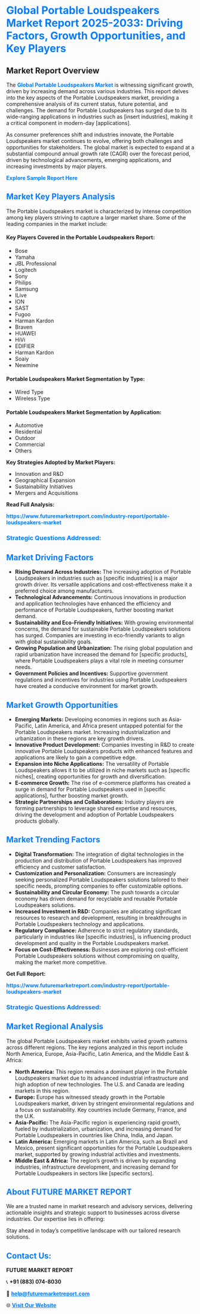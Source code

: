 <h1 style="color: #007BFF;">Global Portable Loudspeakers Market Report 2025-2033: Driving Factors, Growth Opportunities, and Key Players</h1>

<section id="overview">
<h2>Market Report Overview</h2>
<p>The <a href="https://www.futuremarketreport.com/industry-report/portable-loudspeakers-market" style="color: #007BFF; text-decoration: none;"><strong>Global Portable Loudspeakers Market</strong></a> is witnessing significant growth, driven by increasing demand across various industries. This report delves into the key aspects of the Portable Loudspeakers market, providing a comprehensive analysis of its current status, future potential, and challenges. The demand for Portable Loudspeakers has surged due to its wide-ranging applications in industries such as [insert industries], making it a critical component in modern-day [applications].</p>
<p>As consumer preferences shift and industries innovate, the Portable Loudspeakers market continues to evolve, offering both challenges and opportunities for stakeholders. The global market is expected to expand at a substantial compound annual growth rate (CAGR) over the forecast period, driven by technological advancements, emerging applications, and increasing investments by major players.</p>
</section>

<section id="overview">
<p><a href="https://www.futuremarketreport.com/request-sample/reportId=58794" style="color: #007BFF; text-decoration: none;"><strong>Explore Sample Report Here</strong></a></p>
</section>

<section id="key-players">
<h2 style="color: #007BFF;">Market Key Players Analysis</h2>
<p>The Portable Loudspeakers market is characterized by intense competition among key players striving to capture a larger market share. Some of the leading companies in the market include:</p>
<h4>Key Players Covered in the Portable Loudspeakers Report:</h4>
<ul><li>Bose</li><li>Yamaha</li><li>JBL Professional</li><li>Logitech</li><li>Sony</li><li>Philips</li><li>Samsung</li><li>ILive</li><li>ION</li><li>SAST</li><li>Fugoo</li><li>Harman Kardon</li><li>Braven</li><li>HUAWEI</li><li>HiVi</li><li>EDIFIER</li><li>Harman Kardon</li><li>Soaiy</li><li>Newmine</li></ul>
<h4>Portable Loudspeakers Market Segmentation by Type:</h4>
<ul><li>Wired Type</li><li>Wireless Type</li></ul>

<h4>Portable Loudspeakers Market Segmentation by Application:</h4>
<ul><li>Automotive</li><li>Residential</li><li>Outdoor</li><li>Commercial</li><li>Others</li></ul>
<p><strong>Key Strategies Adopted by Market Players:</strong></p>
<ul>
<li>Innovation and R&D</li>
<li>Geographical Expansion</li>
<li>Sustainability Initiatives</li>
<li>Mergers and Acquisitions</li>
</ul>
</section>

<section>
<p><strong>Read Full Analysis: </strong></p><a href="https://www.futuremarketreport.com/industry-report/portable-loudspeakers-market" style="color: #007BFF; text-decoration: none;"><strong>https://www.futuremarketreport.com/industry-report/portable-loudspeakers-market</strong></a>
<h3 style="color: #007BFF;">Strategic Questions Addressed:</h3>
</section>

<section id="driving-factors">
<h2 style="color: #007BFF;">Market Driving Factors</h2>
<ul>
<li><strong>Rising Demand Across Industries:</strong> The increasing adoption of Portable Loudspeakers in industries such as [specific industries] is a major growth driver. Its versatile applications and cost-effectiveness make it a preferred choice among manufacturers.</li>
<li><strong>Technological Advancements:</strong> Continuous innovations in production and application technologies have enhanced the efficiency and performance of Portable Loudspeakers, further boosting market demand.</li>
<li><strong>Sustainability and Eco-Friendly Initiatives:</strong> With growing environmental concerns, the demand for sustainable Portable Loudspeakers solutions has surged. Companies are investing in eco-friendly variants to align with global sustainability goals.</li>
<li><strong>Growing Population and Urbanization:</strong> The rising global population and rapid urbanization have increased the demand for [specific products], where Portable Loudspeakers plays a vital role in meeting consumer needs.</li>
<li><strong>Government Policies and Incentives:</strong> Supportive government regulations and incentives for industries using Portable Loudspeakers have created a conducive environment for market growth.</li>
</ul>
</section>

<section id="growth-opportunities">
<h2 style="color: #007BFF;">Market Growth Opportunities</h2>
<ul>
<li><strong>Emerging Markets:</strong> Developing economies in regions such as Asia-Pacific, Latin America, and Africa present untapped potential for the Portable Loudspeakers market. Increasing industrialization and urbanization in these regions are key growth drivers.</li>
<li><strong>Innovative Product Development:</strong> Companies investing in R&D to create innovative Portable Loudspeakers products with enhanced features and applications are likely to gain a competitive edge.</li>
<li><strong>Expansion into Niche Applications:</strong> The versatility of Portable Loudspeakers allows it to be utilized in niche markets such as [specific niches], creating opportunities for growth and diversification.</li>
<li><strong>E-commerce Growth:</strong> The rise of e-commerce platforms has created a surge in demand for Portable Loudspeakers used in [specific applications], further boosting market growth.</li>
<li><strong>Strategic Partnerships and Collaborations:</strong> Industry players are forming partnerships to leverage shared expertise and resources, driving the development and adoption of Portable Loudspeakers products globally.</li>
</ul>
</section>

<section id="trending-factors">
<h2 style="color: #007BFF;">Market Trending Factors</h2>
<ul>
<li><strong>Digital Transformation:</strong> The integration of digital technologies in the production and distribution of Portable Loudspeakers has improved efficiency and customer satisfaction.</li>
<li><strong>Customization and Personalization:</strong> Consumers are increasingly seeking personalized Portable Loudspeakers solutions tailored to their specific needs, prompting companies to offer customizable options.</li>
<li><strong>Sustainability and Circular Economy:</strong> The push towards a circular economy has driven demand for recyclable and reusable Portable Loudspeakers solutions.</li>
<li><strong>Increased Investment in R&D:</strong> Companies are allocating significant resources to research and development, resulting in breakthroughs in Portable Loudspeakers technology and applications.</li>
<li><strong>Regulatory Compliance:</strong> Adherence to strict regulatory standards, particularly in industries like [specific industries], is influencing product development and quality in the Portable Loudspeakers market.</li>
<li><strong>Focus on Cost-Effectiveness:</strong> Businesses are exploring cost-efficient Portable Loudspeakers solutions without compromising on quality, making the market more competitive.</li>
</ul>
</section>

<section>
<p><strong>Get Full Report: </strong></p><a href="https://www.futuremarketreport.com/industry-report/portable-loudspeakers-market" style="color: #007BFF; text-decoration: none;"><strong>https://www.futuremarketreport.com/industry-report/portable-loudspeakers-market</strong></a>
<h3 style="color: #007BFF;">Strategic Questions Addressed:</h3>
</section>


<section id="regional-analysis">
<h2 style="color: #007BFF;">Market Regional Analysis</h2>
<p>The global Portable Loudspeakers market exhibits varied growth patterns across different regions. The key regions analyzed in this report include North America, Europe, Asia-Pacific, Latin America, and the Middle East & Africa:</p>
<ul>
<li><strong>North America:</strong> This region remains a dominant player in the Portable Loudspeakers market due to its advanced industrial infrastructure and high adoption of new technologies. The U.S. and Canada are leading markets in this region.</li>
<li><strong>Europe:</strong> Europe has witnessed steady growth in the Portable Loudspeakers market, driven by stringent environmental regulations and a focus on sustainability. Key countries include Germany, France, and the U.K.</li>
<li><strong>Asia-Pacific:</strong> The Asia-Pacific region is experiencing rapid growth, fueled by industrialization, urbanization, and increasing demand for Portable Loudspeakers in countries like China, India, and Japan.</li>
<li><strong>Latin America:</strong> Emerging markets in Latin America, such as Brazil and Mexico, present significant opportunities for the Portable Loudspeakers market, supported by growing industrial activities and investments.</li>
<li><strong>Middle East & Africa:</strong> The region’s growth is driven by expanding industries, infrastructure development, and increasing demand for Portable Loudspeakers in sectors like [specific sectors].</li>
</ul>
</section>

<footer>
<h2 style="color: #007BFF;">About FUTURE MARKET REPORT</h2>
<p>We are a trusted name in market research and advisory services, delivering actionable insights and strategic support to businesses across diverse industries. Our expertise lies in offering:</p>

<p>Stay ahead in today’s competitive landscape with our tailored research solutions.</p>

<h2 style="color: #007BFF;">Contact Us:</h2>
<p><strong>FUTURE MARKET REPORT</strong></p>
<p>📞 <strong>+91 (883) 074-8030</strong></p>
<p>📧 <strong><a href="mailto:help@futuremarketreport.com" style="color: #007BFF;">help@futuremarketreport.com</a></strong></p>
<p>🌐 <strong><a href="https://www.futuremarketreport.com/" style="color: #007BFF;">Visit Our Website</a></strong></p>
</footer>